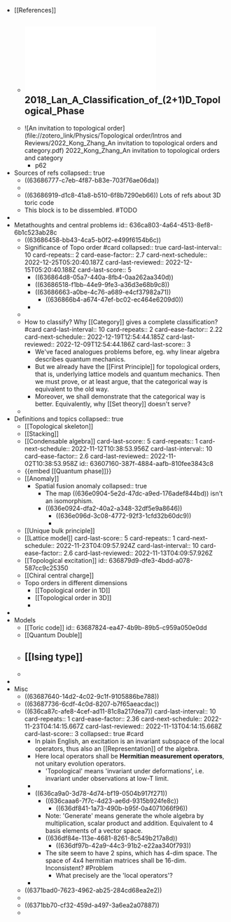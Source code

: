 - [[References]]
	- ![2018_Lan_A_Classification_of_(2+1)D_Topological_Phase.pdf](../assets/2018_Lan_A_Classification_of_(2+1)D_Topological_Phase_1667264759596_0.pdf) 2018_Lan_A_Classification_of_(2+1)D_Topological_Phase
		-
	- ![An invitation to topological order](file://zotero_link/Physics/Topological order/Intros and Reviews/2022_Kong_Zhang_An invitation to topological orders and category.pdf) 2022_Kong_Zhang_An invitation to topological orders and category
		- p62
- Sources of refs
  collapsed:: true
	- ((63686777-c7eb-4f87-b83e-703f76ae06da))
	-
	- ((63686919-d1c8-41a8-b510-6f8b7290eb66)) Lots of refs about 3D toric code
	- This block is to be dissembled. #TODO
-
- Metathoughts and central problems
  id:: 636ca803-4a64-4513-8ef8-6b1c523ab28c
	- ((63686458-bb43-4ca5-b0f2-e499f6154b6c))
	- Significance of Topo order #card
	  collapsed:: true
	  card-last-interval:: 10
	  card-repeats:: 2
	  card-ease-factor:: 2.7
	  card-next-schedule:: 2022-12-25T05:20:40.187Z
	  card-last-reviewed:: 2022-12-15T05:20:40.188Z
	  card-last-score:: 5
		- ((636864d8-05a7-440a-8fb4-0aa262aa340d))
		- ((63686518-f1bb-44e9-9fe3-a36d3e68b9c8))
		- ((63686663-a0be-4c76-a689-e4cf37982a71))
			- ((636866b4-a674-47ef-bc02-ec464e6209d0))
		-
	-
	- How to classify? Why [[Category]] gives a complete classification? #card
	  card-last-interval:: 10
	  card-repeats:: 2
	  card-ease-factor:: 2.22
	  card-next-schedule:: 2022-12-19T12:54:44.185Z
	  card-last-reviewed:: 2022-12-09T12:54:44.186Z
	  card-last-score:: 3
		- We've faced analogues problems before, eg. why linear algebra describes quantum mechanics.
		- But we already have the [[First Principle]] for topological orders, that is, underlying lattice models and quantum mechanics. Then we must prove, or at least argue, that the categorical way is equivalent to the old way.
		- Moreover, we shall demonstrate that the categorical way is better. Equivalently, why [[Set theory]] doesn't serve?
	-
- Definitions and topics
  collapsed:: true
	- [[Topological skeleton]]
	- [[Stacking]]
	- [[Condensable algebra]]
	  card-last-score:: 5
	  card-repeats:: 1
	  card-next-schedule:: 2022-11-12T10:38:53.956Z
	  card-last-interval:: 10
	  card-ease-factor:: 2.6
	  card-last-reviewed:: 2022-11-02T10:38:53.958Z
	  id:: 63607160-387f-4884-aafb-810fee3843c8
	- {{embed [[Quantum phase]]}}
	- [[Anomaly]]
		- Spatial fusion anomaly
		  collapsed:: true
			- The map ((636e0904-5e2d-47dc-a9ed-176adef844bd))
			  isn't an isomorphism.
			- ((636e0924-dfa2-40a2-a348-32df5e9a8646))
				- ((636e096d-3c08-4772-92f3-1cfd32b60dc9))
				-
	- [[Unique bulk principle]]
	- [[Lattice model]]
	  card-last-score:: 5
	  card-repeats:: 1
	  card-next-schedule:: 2022-11-23T04:09:57.924Z
	  card-last-interval:: 10
	  card-ease-factor:: 2.6
	  card-last-reviewed:: 2022-11-13T04:09:57.926Z
	- [[Topological excitation]]
	  id:: 636879d9-dfe3-4bdd-a078-587cc9c25350
	- [[Chiral central charge]]
	- Topo orders in different dimensions
		- [[Topological order in 1D]]
		- [[Topological order in 3D]]
		-
-
- Models
	- [[Toric code]]
	  id:: 63687824-ea47-4b9b-89b5-c959a050e0dd
	- [[Quantum Double]]
	- [[Ising type]]
		-
	-
-
- Misc
	- ((63687640-14d2-4c02-9c1f-9105886be788))
	- ((63687736-6cdf-4c0d-8207-b7f65aeacdac))
	- ((636ca87c-afe8-4cef-ad11-81c8a217dea7))
	  card-last-interval:: 10
	  card-repeats:: 1
	  card-ease-factor:: 2.36
	  card-next-schedule:: 2022-11-23T04:14:15.667Z
	  card-last-reviewed:: 2022-11-13T04:14:15.668Z
	  card-last-score:: 3
	  collapsed:: true
	   #card
		- In plain English, an excitation is an invariant subspace of the local operators, thus also an [[Representation]] of the algebra.
		- Here local operators shall be **Hermitian measurement operators**, not unitary evolution operators.
			- 'Topological' means 'invariant under deformations', i.e. invariant under observations at low-T limit.
		-
		- ((636ca9a0-3d78-4d74-bf19-0504b917f271))
			- ((636caaa6-7f7c-4d23-ae6d-9315b924fe8c))
				- ((636df841-1a73-490b-b95f-0a4071066f96))
			- Note: 'Generate' means generate the whole algebra by multiplication, scalar product and addition. Equivalent to 4 basis elements of a vector space.
			- ((636df84e-113e-4681-8261-8c549b217a8d))
				- ((636df97b-42a9-44c3-91b2-e22aa340f793))
			- The site seem to have 2 spins, which has 4-dim space.  The space of 4x4 hermitian matrices shall be 16-dim. Inconsistent? #Problem
				- What precisely are the 'local operators'?
		-
	- ((6371bad0-7623-4962-ab25-284cd68ea2e2))
	-
	- ((6371bb70-cf32-459d-a497-3a6ea2a07887))
	-